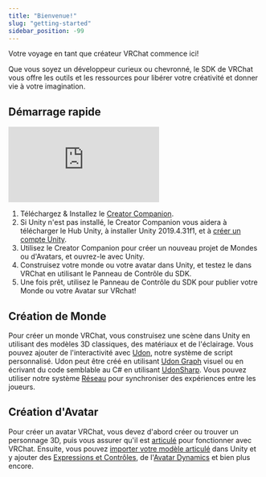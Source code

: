 ```yaml
---
title: "Bienvenue!"
slug: "getting-started"
sidebar_position: -99
---
```

Votre voyage en tant que créateur VRChat commence ici!

Que vous soyez un développeur curieux ou chevronné, le SDK de VRChat vous offre les outils et les ressources pour libérer votre créativité et donner vie à votre imagination.

## Démarrage rapide

<div class="video-container">
    <iframe src="https://www.youtube.com/embed/0u1g0TYoJsU" title="VRChat Creator Companion" frameborder="0" allow="encrypted-media; gyroscope; web-share" allowfullscreen></iframe>
</div>

1. Téléchargez & Installez le [Creator Companion](https://vrchat.com/download/vcc).
2. Si Unity n'est pas installé, le Creator Companion vous aidera à télécharger le Hub Unity, à installer Unity 2019.4.31f1, et à [créer un compte Unity](https://id.unity.com/account/new).
3. Utilisez le Creator Companion pour créer un nouveau projet de Mondes ou d'Avatars, et ouvrez-le avec Unity.
4. Construisez votre monde ou votre avatar dans Unity, et testez le dans VRChat en utilisant le Panneau de Contrôle du SDK.
5. Une fois prêt, utilisez le Panneau de Contrôle du SDK pour publier votre Monde ou votre Avatar sur VRchat!

## Création de Monde

Pour créer un monde VRChat, vous construisez une scène dans Unity en utilisant des modèles 3D classiques, des matériaux et de l'éclairage. Vous pouvez ajouter de l'interactivité avec [Udon](/worlds/udon), notre système de script personnalisé. Udon peut être créé en utilisant [Udon Graph](/worlds/udon) visuel ou en écrivant du code semblable au C# en utilisant [UdonSharp](https://udonsharp.docs.vrchat.com). Vous pouvez utiliser notre système [Réseau](/worlds/udon/networking) pour synchroniser des expériences entre les joueurs.

## Création d'Avatar

Pour créer un avatar VRChat, vous devez d'abord créer ou trouver un personnage 3D, puis vous assurer qu'il est [articulé](/avatars/creating-your-first-avatar#rigging-your-avatar) pour fonctionner avec VRChat. Ensuite, vous pouvez [importer votre modèle articulé](/avatars/creating-your-first-avatar#importing-your-avatar) dans Unity et y ajouter des [Expressions et Contrôles](/avatars/expression-menu-and-controls), de l'[Avatar Dynamics](/avatars/avatar-dynamics) et bien plus encore.